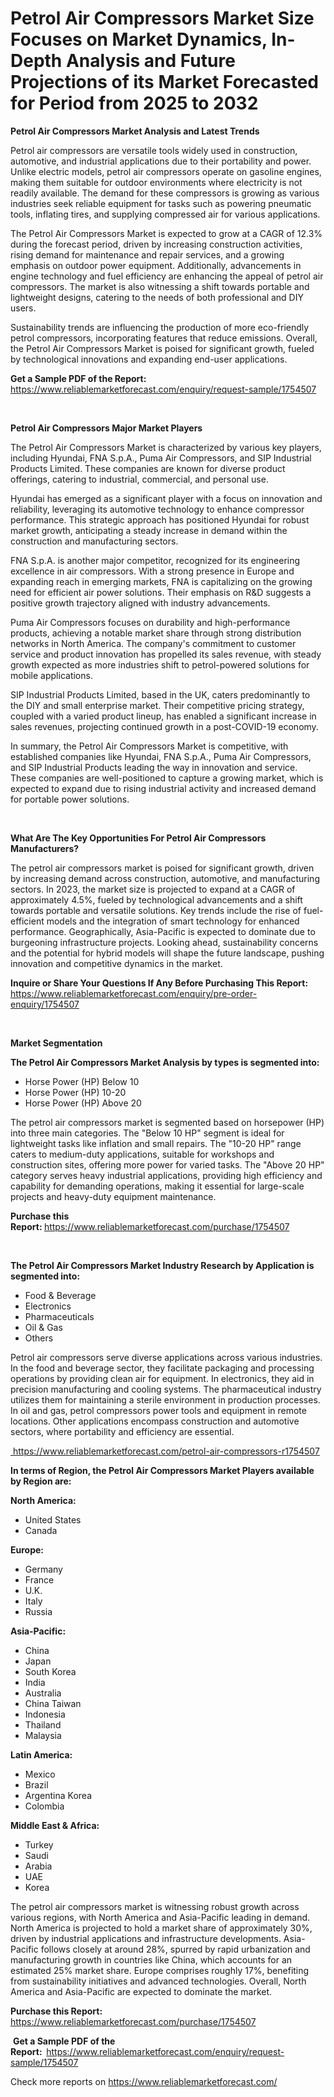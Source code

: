 <p><h1>Petrol Air Compressors Market Size Focuses on Market Dynamics, In-Depth Analysis and Future Projections of its Market Forecasted for Period from 2025 to 2032</h1></p><p><strong>Petrol Air Compressors Market Analysis and Latest Trends</strong></p>
<p><p>Petrol air compressors are versatile tools widely used in construction, automotive, and industrial applications due to their portability and power. Unlike electric models, petrol air compressors operate on gasoline engines, making them suitable for outdoor environments where electricity is not readily available. The demand for these compressors is growing as various industries seek reliable equipment for tasks such as powering pneumatic tools, inflating tires, and supplying compressed air for various applications.</p><p>The Petrol Air Compressors Market is expected to grow at a CAGR of 12.3% during the forecast period, driven by increasing construction activities, rising demand for maintenance and repair services, and a growing emphasis on outdoor power equipment. Additionally, advancements in engine technology and fuel efficiency are enhancing the appeal of petrol air compressors. The market is also witnessing a shift towards portable and lightweight designs, catering to the needs of both professional and DIY users.</p><p>Sustainability trends are influencing the production of more eco-friendly petrol compressors, incorporating features that reduce emissions. Overall, the Petrol Air Compressors Market is poised for significant growth, fueled by technological innovations and expanding end-user applications.</p></p>
<p><strong>Get a Sample PDF of the Report:&nbsp;</strong> <a href="https://www.reliablemarketforecast.com/enquiry/request-sample/1754507?utm_campaign=1130&utm_medium=2&utm_source=Github&utm_content=ia&utm_term=10042025&utm_id=petrol-air-compressors">https://www.reliablemarketforecast.com/enquiry/request-sample/1754507</a></p>
<p>&nbsp;</p>
<p><strong>Petrol Air Compressors Major Market Players</strong></p>
<p><p>The Petrol Air Compressors Market is characterized by various key players, including Hyundai, FNA S.p.A., Puma Air Compressors, and SIP Industrial Products Limited. These companies are known for diverse product offerings, catering to industrial, commercial, and personal use.</p><p>Hyundai has emerged as a significant player with a focus on innovation and reliability, leveraging its automotive technology to enhance compressor performance. This strategic approach has positioned Hyundai for robust market growth, anticipating a steady increase in demand within the construction and manufacturing sectors.</p><p>FNA S.p.A. is another major competitor, recognized for its engineering excellence in air compressors. With a strong presence in Europe and expanding reach in emerging markets, FNA is capitalizing on the growing need for efficient air power solutions. Their emphasis on R&D suggests a positive growth trajectory aligned with industry advancements.</p><p>Puma Air Compressors focuses on durability and high-performance products, achieving a notable market share through strong distribution networks in North America. The company's commitment to customer service and product innovation has propelled its sales revenue, with steady growth expected as more industries shift to petrol-powered solutions for mobile applications.</p><p>SIP Industrial Products Limited, based in the UK, caters predominantly to the DIY and small enterprise market. Their competitive pricing strategy, coupled with a varied product lineup, has enabled a significant increase in sales revenues, projecting continued growth in a post-COVID-19 economy.</p><p>In summary, the Petrol Air Compressors Market is competitive, with established companies like Hyundai, FNA S.p.A., Puma Air Compressors, and SIP Industrial Products leading the way in innovation and service. These companies are well-positioned to capture a growing market, which is expected to expand due to rising industrial activity and increased demand for portable power solutions.</p></p>
<p>&nbsp;</p>
<p><strong>What Are The Key Opportunities For Petrol Air Compressors Manufacturers?</strong></p>
<p><p>The petrol air compressors market is poised for significant growth, driven by increasing demand across construction, automotive, and manufacturing sectors. In 2023, the market size is projected to expand at a CAGR of approximately 4.5%, fueled by technological advancements and a shift towards portable and versatile solutions. Key trends include the rise of fuel-efficient models and the integration of smart technology for enhanced performance. Geographically, Asia-Pacific is expected to dominate due to burgeoning infrastructure projects. Looking ahead, sustainability concerns and the potential for hybrid models will shape the future landscape, pushing innovation and competitive dynamics in the market.</p></p>
<p><strong>Inquire or Share Your Questions If Any Before Purchasing This Report:</strong> <a href="https://www.reliablemarketforecast.com/enquiry/pre-order-enquiry/1754507?utm_campaign=1130&utm_medium=2&utm_source=Github&utm_content=ia&utm_term=10042025&utm_id=petrol-air-compressors">https://www.reliablemarketforecast.com/enquiry/pre-order-enquiry/1754507</a></p>
<p>&nbsp;</p>
<p><strong>Market Segmentation</strong></p>
<p><strong>The Petrol Air Compressors Market Analysis by types is segmented into:</strong></p>
<p><ul><li>Horse Power (HP) Below 10</li><li>Horse Power (HP) 10-20</li><li>Horse Power (HP) Above 20</li></ul></p>
<p><p>The petrol air compressors market is segmented based on horsepower (HP) into three main categories. The "Below 10 HP" segment is ideal for lightweight tasks like inflation and small repairs. The "10-20 HP" range caters to medium-duty applications, suitable for workshops and construction sites, offering more power for varied tasks. The "Above 20 HP" category serves heavy industrial applications, providing high efficiency and capability for demanding operations, making it essential for large-scale projects and heavy-duty equipment maintenance.</p></p>
<p><strong>Purchase this Report:&nbsp;</strong><a href="https://www.reliablemarketforecast.com/purchase/1754507?utm_campaign=1130&utm_medium=2&utm_source=Github&utm_content=ia&utm_term=10042025&utm_id=petrol-air-compressors">https://www.reliablemarketforecast.com/purchase/1754507</a></p>
<p>&nbsp;</p>
<p><strong>The Petrol Air Compressors Market Industry Research by Application is segmented into:</strong></p>
<p><ul><li>Food & Beverage</li><li>Electronics</li><li>Pharmaceuticals</li><li>Oil & Gas</li><li>Others</li></ul></p>
<p><p>Petrol air compressors serve diverse applications across various industries. In the food and beverage sector, they facilitate packaging and processing operations by providing clean air for equipment. In electronics, they aid in precision manufacturing and cooling systems. The pharmaceutical industry utilizes them for maintaining a sterile environment in production processes. In oil and gas, petrol compressors power tools and equipment in remote locations. Other applications encompass construction and automotive sectors, where portability and efficiency are essential.</p></p>
<p><a href="https://www.reliablemarketforecast.com/petrol-air-compressors-r1754507?utm_campaign=1130&utm_medium=2&utm_source=Github&utm_content=ia&utm_term=10042025&utm_id=petrol-air-compressors">&nbsp;https://www.reliablemarketforecast.com/petrol-air-compressors-r1754507</a></p>
<p><strong>In terms of Region, the Petrol Air Compressors Market Players available by Region are:</strong></p>
<p>
    <p> <strong> North America: </strong>
        <ul>
            <li>United States</li>
            <li>Canada</li>
        </ul>
        </p> 
    <p> <strong> Europe: </strong>
        <ul>
            <li>Germany</li>
            <li>France</li>
            <li>U.K.</li>
            <li>Italy</li>
            <li>Russia</li>
        </ul>
        </p> 
    <p> <strong> Asia-Pacific: </strong>
        <ul>
            <li>China</li>
            <li>Japan</li>
            <li>South Korea</li>
            <li>India</li>
            <li>Australia</li>
            <li>China Taiwan</li>
            <li>Indonesia</li>
            <li>Thailand</li>
            <li>Malaysia</li>
        </ul>
        </p> 
    <p> <strong> Latin America: </strong>
        <ul>
            <li>Mexico</li>
            <li>Brazil</li>
            <li>Argentina Korea</li>
            <li>Colombia</li>
        </ul>
        </p> 
    <p> <strong> Middle East & Africa: </strong>
        <ul>
            <li>Turkey</li>
            <li>Saudi</li>
            <li>Arabia</li>
            <li>UAE</li>
            <li>Korea</li>
        </ul>
    </p>
    </p>
<p><p>The petrol air compressors market is witnessing robust growth across various regions, with North America and Asia-Pacific leading in demand. North America is projected to hold a market share of approximately 30%, driven by industrial applications and infrastructure developments. Asia-Pacific follows closely at around 28%, spurred by rapid urbanization and manufacturing growth in countries like China, which accounts for an estimated 25% market share. Europe comprises roughly 17%, benefiting from sustainability initiatives and advanced technologies. Overall, North America and Asia-Pacific are expected to dominate the market.</p></p>
<p><strong>Purchase this Report: </strong><a href="https://www.reliablemarketforecast.com/purchase/1754507?utm_campaign=1130&utm_medium=2&utm_source=Github&utm_content=ia&utm_term=10042025&utm_id=petrol-air-compressors">https://www.reliablemarketforecast.com/purchase/1754507</a></p>
<p>&nbsp;<strong>Get a Sample PDF of the Report:&nbsp;&nbsp;</strong><a href="https://www.reliablemarketforecast.com/enquiry/request-sample/1754507?utm_campaign=1130&utm_medium=2&utm_source=Github&utm_content=ia&utm_term=10042025&utm_id=petrol-air-compressors">https://www.reliablemarketforecast.com/enquiry/request-sample/1754507</a></p>
<p><strong></strong></p>
<p>Check more reports on <a href="https://www.reliablemarketforecast.com/?utm_campaign=1130&utm_medium=2&utm_source=Github&utm_content=ia&utm_term=10042025&utm_id=petrol-air-compressors">https://www.reliablemarketforecast.com/</a></p>